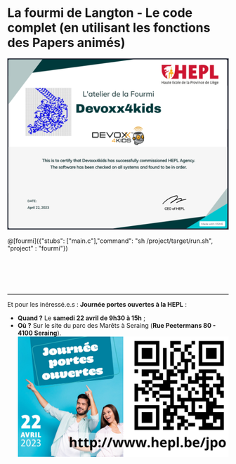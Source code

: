 # La fourmi de Langton - Le code complet (en utilisant les fonctions des Papers animés)

![CertificatDevoxx.png de mon-diplome.fr](img/CertificatDevoxx.png)

@[fourmi]({"stubs": ["main.c"],"command": "sh /project/target/run.sh", "project" : "fourmi"})

<br /><br /><br /><br /><hr />

Et pour les inéressé.e.s : **Journée portes ouvertes à la HEPL** :
- **Quand ?** Le **samedi 22 avril de 9h30 à 15h** ;
- **Où ?** Sur le site du parc des Marêts à Seraing (**Rue Peetermans 80 - 4100 Seraing**).
![La JPO](img/jpo2023.png)
